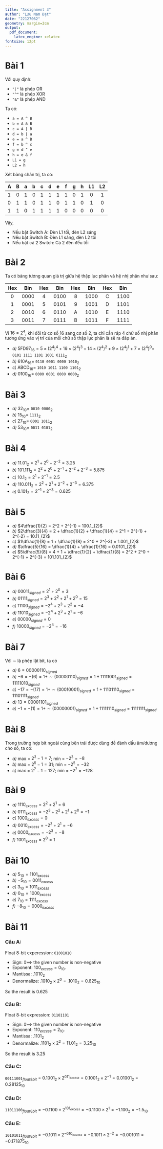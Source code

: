 ```yaml
---
title: "Assignment 3"
author: "Lưu Nam Đạt"
date: "22127062"
geometry: margin=2cm
output: 
  pdf_document: 
    latex_engine: xelatex
fontsize: 12pt
---
```


# Bài 1

Với quy định:

  - `"|"` là phép OR
  - `"^"` là phép XOR
  - `"&"` là phép AND

Ta có:

  - `a = A ^ B`
  - `b = A & B`
  - `c = A | B`
  - `d = b | a`
  - `e = a ^ B`
  - `f = b ^ c`
  - `g = d ^ e`
  - `h = e & f`
  - `L1 = g`
  - `L2 = h`

Xét bảng chân trị, ta có:

| A | B | a | b | c | d | e | f | g | h | L1  |  L2 |
| - | - | - | - | - | - | - | - | - | - | :-: | :-: |
| 1 | 0 | 1 | 0 | 1 | 1 | 1 | 1 | 0 | 1 |  0  |  1  |
| 0 | 1 | 1 | 0 | 1 | 1 | 0 | 1 | 1 | 0 |  1  |  0  |
| 1 | 1 | 0 | 1 | 1 | 1 | 1 | 0 | 0 | 0 |  0  |  0  |

Vậy,  

  - Nếu bật Switch A: Đèn L1 tối, đèn L2 sáng
  - Nếu bật Switch B: Đèn L1 sáng, đèn L2 tối
  - Nếu bật cả 2 Switch: Cả 2 đèn đều tối

# Bài 2

Ta có bảng tương quan giá trị giữa hệ thập lục phân và hệ nhị phân như sau:

| Hex | Bin  | Hex | Bin  | Hex | Bin  | Hex | Bin  |
| :-: | :--: | :-: | :--: | :-: | :--: | :-: | :--: |
| 0   | 0000 | 4   | 0100 | 8   | 1000 | C   | 1100 |
| 1   | 0001 | 5   | 0101 | 9   | 1001 | D   | 1101 |
| 2   | 0010 | 6   | 0110 | A   | 1010 | E   | 1110 |
| 3   | 0011 | 7   | 0111 | B   | 1011 | F   | 1111 |

Vì $16 = 2^4$, khi đổi từ cơ số 16 sang cơ số 2, ta chỉ cần ráp 4 chữ số nhị phân tương ứng vào vị trí của mỗi chữ số thập lục phân là sẽ ra đáp án.

- *a)* $5$FD$97_{16} = 5 \times (2^4)^4 + 16 \times (2^4)^3 + 14 \times (2^4)^2 + 9 \times (2^4)^1 + 7 \times (2^4)^0 =$ `0101 1111 1101 1001 0111`$_{2}$
- *b)* $610$A$_{16} =$ `0110 0001 0000 1010`$_{2}$
- *c)* ABCD$_{16} =$ `1010 1011 1100 1101`$_{2}$
- *d)* $0100_{16} =$ `0000 0001 0000 0000`$_{2}$

# Bài 3

- *a)* $32_{10} =$ `0010 0000`$_{2}$
- *b)* $15_{10} =$ `1111`$_{2}$
- *c)* $27_{10} =$ `0001 1011`$_{2}$
- *d)* $53_{10} =$ `0011 0101`$_{2}$

# Bài 4

- *a)* $11.01_{2} = 2^1 + 2^0 + 2^{-2} = 3.25$
- *b)* $101.111_{2} = 2^2 + 2^0 + 2^{-1} + 2^{-2} + 2^{-3} = 5.875$
- *c)* $10.1_{2} = 2^1 + 2^{-1} = 2.5$
- *d)* $110.011_{2} = 2^2 + 2^1 + 2^{-2} + 2^{-3} = 6.375$
- *e)* $0.101_{2} = 2^{-1} + 2^{-3} = 0.625$

# Bài 5

- *a)* $4\dfrac{1}{2} = 2^2 + 2^{-1} = 100.1_{2}$  
- *b)* $2\dfrac{3}{4} = 2 + \dfrac{1}{2} + \dfrac{1}{4} = 2^1 + 2^{-1} + 2^{-2} = 10.11_{2}$  
- *c)* $1\dfrac{1}{8} = 1 + \dfrac{1}{8} = 2^0 + 2^{-3} = 1.001_{2}$  
- *d)* $\dfrac{5}{16} = \dfrac{1}{4} + \dfrac{1}{16} = 0.0101_{2}$  
- *e)* $5\dfrac{5}{8} = 4 + 1 + \dfrac{1}{2} + \dfrac{1}{8} = 2^2 + 2^0 + 2^{-1} + 2^{-3} = 101.101_{2}$  

# Bài 6

- *a)* $00011_{signed} = 2^1 + 2^0 = 3$
- *b)* $01111_{signed} = 2^3 + 2^2 + 2^1 + 2^0 = 15$
- *c)* $11100_{signed} = - 2^4 + 2^3 + 2^2 = -4$
- *d)* $11010_{signed} = - 2^4 + 2^3 + 2^1 = -6$
- *e)* $00000_{signed} = 0$
- *f)* $10000_{signed} = - 2^4 = -16$

# Bài 7

Với $\sim$ là phép lật bit, ta có

- *a)* $6 = 00000110_{signed}$  
- *b)* $-6 = -(6) = 1 + \sim(00000110)_{signed} = 1 + 11111001_{signed} = 11111010_{signed}$  
- *c)* $-17 = -(17) = 1 + \sim(00010001)_{signed} = 1 + 11101110_{signed} = 11101111_{signed}$  
- *d)* $13 = 00001101_{signed}$  
- *e)* $-1 = -(1) = 1 + \sim(00000001)_{signed} = 1 + 11111110_{signed} = 11111111_{signed}$  

# Bài 8

Trong trường hợp bit ngoài cùng bên trái được dùng để đánh dấu âm/dương cho số, ta có:

- *a)* max = $2^3 - 1 = 7$; min = $-2^3 = -8$
- *b)* max = $2^5 - 1 = 31$; min = $-2^5 = -32$
- *c)* max = $2^7 - 1 = 127$; min = $-2^7 = -128$

# Bài 9

- *a)* $1110_{excess} = 2^2 + 2^1 = 6$
- *b)* $0111_{excess} = - 2^3 + 2^2 + 2^1 + 2^0 = -1$
- *c)* $1000_{excess} = 0$
- *d)* $0010_{excess} = -2^3 + 2^1 = -6$
- *e)* $0000_{excess} = -2^3 = -8$
- *f)* $1001_{excess} = 2^0 = 1$

# Bài 10

- *a)* $5_{10} = 1101_{excess}$
- *b)* $-5_{10} = 0011_{excess}$
- *c)* $3_{10} = 1011_{excess}$
- *d)* $0_{10} = 1000_{excess}$
- *e)* $7_{10} = 1111_{excess}$
- *f)* $-8_{10} = 0000_{excess}$

# Bài 11

### Câu A:

Float 8-bit experession: `01001010`

- Sign: $0 \implies$ the given number is non-negative
- Exponent: $100_{excess} = 0_{10}$.
- Mantissa: $.1010_{2}$
- Denormalize: $.1010_{2} \times 2^0 = .1010_{2} = 0.625_{10}$

So the result is $0.625$

### Câu B:

Float 8-bit expression: `01101101`

- Sign: $0 \implies$ the given number is non-negative
- Exponent: $110_{excess} = 2_{10}$.
- Mantissa: $.1101_{2}$
- Denormalize: $.1101_{2} \times 2^2 = 11.01_{2} = 3.25_{10}$

So the result is $3.25$

### Câu C:

`00111001`$_{float 8bit} = 0.1001_{2} \times 2^{011_{excess}} = 0.1001_{2} \times 2^{-1} = 0.01001_{2} = 0.28125_{10}$

### Câu D:

`11011100`$_{float 8bit} = - 0.1100 \times 2^{101_{excess}} = - 0.1100 \times 2^1 = - 1.100_{2} = - 1.5_{10}$

### Câu E:

`10101011`$_{float 8bit} = - 0.1011 \times 2^{-010_{excess}} = - 0.1011 \times 2^{-2} = - 0.001011 = -0.171875_{10}$
